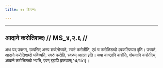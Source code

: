 ```yaml
---
title: ४४ टिप्पन्यः

---
```


[^4/149]: E2: samañjya

[^4/150]: So E1,6, E2 (Fn.); E2 om. sve sve

____________________________________________


## आदाने करोतिशब्दः // MS_४,२.६ //

अथ यद् उक्तम्, उत्पत्तिर् अस्य शब्देनोच्यते, स्वरुं करोतीति, एवं च करोतिशब्दो ऽवकल्पिष्यत इति। उच्यते, आदाने करोतिशब्दो भविष्यति, स्वरुं करोति, स्वरुम् आदत्त इति। यथा काष्ठानि करोति, गोमयानि करोतीत्य् आदाने करोतिशब्दो भवति, एवम् इहापि द्रष्टव्यम्[^4/151]।
